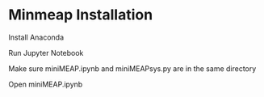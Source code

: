 # Minmeap Installation
Install Anaconda

Run Jupyter Notebook

Make sure miniMEAP.ipynb and miniMEAPsys.py are in the same directory

Open miniMEAP.ipynb

